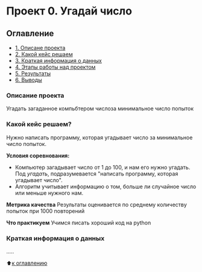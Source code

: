 # Проект 0. Угадай число

## Оглавление

* [1. Описане проекта](https://github.com/Vladislav-Pashkov/sf-data-science/blob/main/project%200/README_0.md#Описание-проекта)
* [2. Какой кейс решаем](https://github.com/Vladislav-Pashkov/sf-data-science/blob/main/project%200/README_0.md#Какой-кейс-решаем)
* [3. Краткая информация о данных](https://github.com/Vladislav-Pashkov/sf-data-science/blob/main/project%200/README_0.md#Краткая-информация-о-данных)
* [4. Этапы работы над проектом](https://github.com/Vladislav-Pashkov/sf-data-science/blob/main/project%200/README_0.md#Этапы-работы-над-проектом)
* [5. Результаты](https://github.com/Vladislav-Pashkov/sf-data-science/blob/main/project%200/README_0.md#Результаты)
* [6. Выводы](https://github.com/Vladislav-Pashkov/sf-data-science/blob/main/project%200/README_0.md#Выводы)

### Описание проекта
Угадать загаданное компьбтером числоза минимальное число попыток

### Какой кейс решаем?
Нужно написать программу, которая угадывает число за минимальное число попыток.

**Условия соревнования:**
- Компьютер загадывает число от 1 до 100, и нам его нужно угадать. Под *угадать*, подразумевается "написать программу, которая угадывает число".
- Алгоритм учитывает информацию о том, больше ли случайное число или меньше нужного нам.

**Метрика качества**
Результаты оценивается по среднему количеству попыток при 1000 повторений

**Что практикуем**
Учимся писать хороший код на python

### Краткая информация о данных
.....

:arrow_up:[к оглавлению](https://github.com/Vladislav-Pashkov/sf-data-science/blob/main/project%200/README_0.md#Оглавление)

